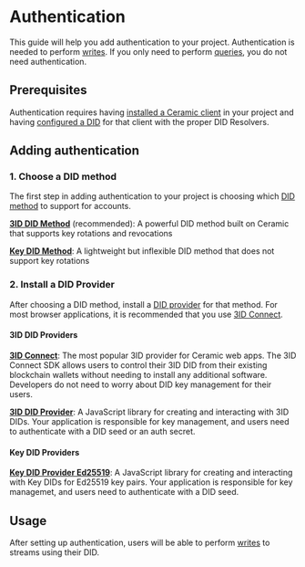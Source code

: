 # Authentication
This guide will help you add authentication to your project. Authentication is needed to perform [writes](./writes.md). If you only need to perform [queries](queries.md), you do not need authentication.


## **Prerequisites**
Authentication requires having [installed a Ceramic client](./installation.md) in your project and having [configured a DID](/.configure-did.md) for that client with the proper DID Resolvers.


## Adding authentication

### 1. Choose a DID method
The first step in adding authentication to your project is choosing which [DID method](../learn/glossary.md#did-methods) to support for accounts.

[**3ID DID Method**](../authentication/3id-did/method.md) (recommended): A powerful DID method built on Ceramic that supports key rotations and revocations

[**Key DID Method**](../authentication/key-did/method.md): A lightweight but inflexible DID method that does not support key rotations


### 2. Install a DID Provider
After choosing a DID method, install a [DID provider](../learn/glossary.md#did-providers) for that method. For most browser applications, it is recommended that you use [3ID Connect](../authentication/3id-did/3id-connect.md).

#### 3ID DID Providers

[**3ID Connect**](../authentication/3id-did/3id-connect.md): The most popular 3ID provider for Ceramic web apps. The 3ID Connect SDK allows users to control their 3ID DID from their existing blockchain wallets without needing to install any additional software. Developers do not need to worry about DID key management for their users.

[**3ID DID Provider**](../authentication/3id-did/provider.md): A JavaScript library for creating and interacting with 3ID DIDs. Your application is responsible for key management, and users need to authenticate with a DID seed or an auth secret.

#### Key DID Providers

[**Key DID Provider Ed25519**](../authentication/3id-did/provider.md): A JavaScript library for creating and interacting with Key DIDs for Ed25519 key pairs. Your application is responsible for key managemet, and users need to authenticate with a DID seed.


## **Usage**
After setting up authentication, users will be able to perform [writes](./writes.md) to streams using their DID.

</br>
</br>
</br>
